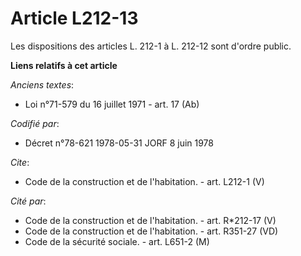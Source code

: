 # Article L212-13

Les dispositions des articles L. 212-1 à L. 212-12 sont d'ordre public.

**Liens relatifs à cet article**

_Anciens textes_:

  - Loi n°71-579 du 16 juillet 1971 - art. 17 (Ab)

_Codifié par_:

  - Décret n°78-621 1978-05-31 JORF 8 juin 1978

_Cite_:

  - Code de la construction et de l'habitation. - art. L212-1 (V)

_Cité par_:

  - Code de la construction et de l'habitation. - art. R*212-17 (V)
  - Code de la construction et de l'habitation. - art. R351-27 (VD)
  - Code de la sécurité sociale. - art. L651-2 (M)
